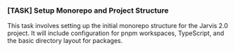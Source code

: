 ### [TASK] Setup Monorepo and Project Structure

This task involves setting up the initial monorepo structure for the Jarvis 2.0 project. It will include configuration for pnpm workspaces, TypeScript, and the basic directory layout for packages.